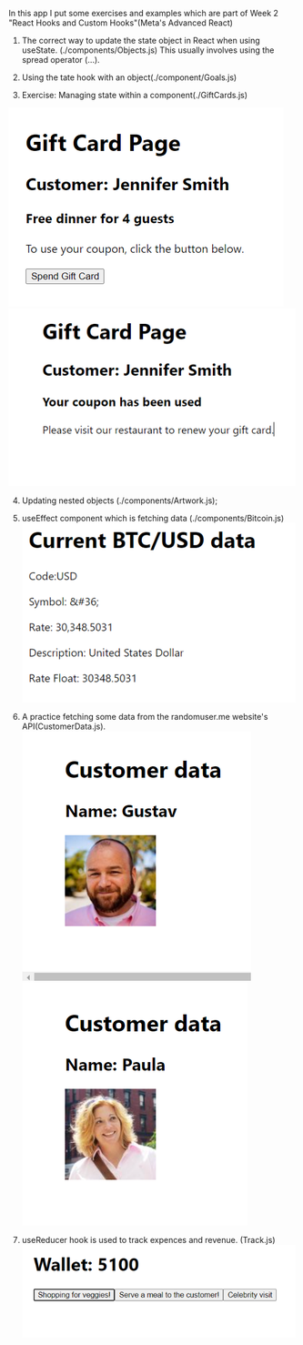 In this app I put some exercises and examples which are part of Week 2 "React Hooks and Custom Hooks"(Meta's Advanced React)
1. The correct way to update the state object in React when using useState. (./components/Objects.js)
This usually involves using the spread operator (...).

2. Using the tate hook with an object(./component/Goals.js)

3. Exercise: Managing state within a component(./GiftCards.js)

![Initiall view](image-1.png)![The view after rendering, notice that the booton disappeares!](image-2.png)

4. Updating nested objects (./components/Artwork.js);

5. useEffect component which is fetching data (./components/Bitcoin.js)
![Alt text](image.png)

6. A practice fetching some data from the randomuser.me website's API(CustomerData.js).
![Alt text](image-3.png)
![Alt text](image-4.png)

7. useReducer hook is used to track expences and revenue. (Track.js)
![Alt text](image-5.png)